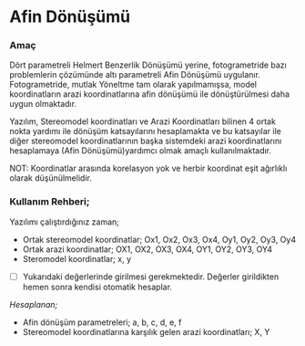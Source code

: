 # Afin Dönüşümü

### **Amaç**

Dört parametreli Helmert Benzerlik Dönüşümü yerine, fotogrametride bazı problemlerin çözümünde altı parametreli Afin Dönüşümü uygulanır. Fotogrametride, mutlak Yöneltme tam olarak yapılmamışsa, model koordinatların arazi koordinatlarına  afin dönüşümü ile dönüştürülmesi daha uygun olmaktadır.

Yazılım, Stereomodel koordinatları ve Arazi Koordinatları bilinen 4 ortak nokta yardımı ile dönüşüm katsayılarını hesaplamakta ve bu katsayılar ile diğer stereomodel koordinatlarının başka sistemdeki arazi koordinatlarını hesaplamaya (Afin Dönüşümü)yardımcı olmak amaçlı kullanılmaktadır.

NOT: Koordinatlar arasında korelasyon yok ve herbir koordinat eşit ağırlıklı olarak düşünülmelidir.

### **Kullanım Rehberi;**

Yazılımı çalıştırdığınız zaman;

+ Ortak stereomodel koordinatlar; Ox1, Ox2, Ox3, Ox4, Oy1, Oy2, Oy3, Oy4
+ Ortak arazi koordinatlar; OX1, OX2, OX3, OX4, OY1, OY2, OY3, OY4
+ Steromodel koordinatlar; x, y
- [ ] Yukarıdaki değerlerinde girilmesi gerekmektedir. Değerler girildikten hemen sonra kendisi otomatik hesaplar.

*Hesaplanan;*
- Afin dönüşüm parametreleri; a, b, c, d, e, f
- Stereomodel koordinatlarına karşılık gelen arazi koordinatları; X, Y
